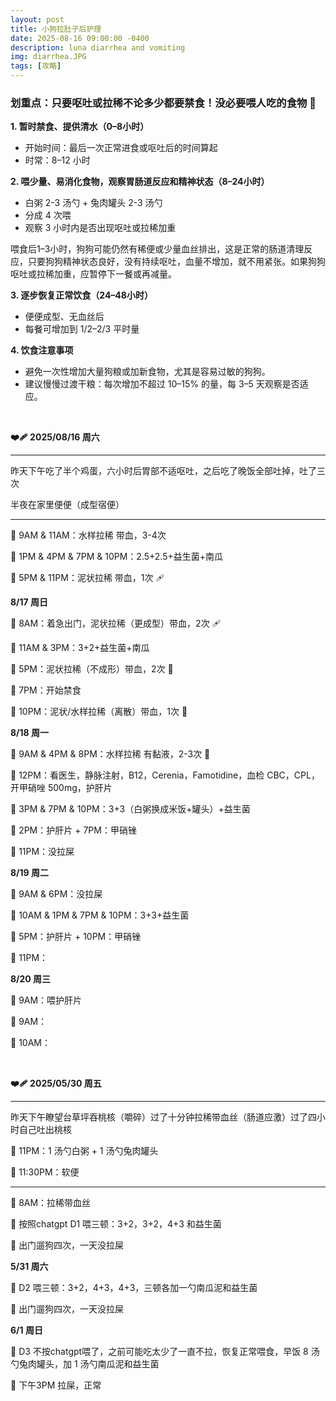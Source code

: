 ```yaml
---
layout: post
title: 小狗拉肚子后护理
date: 2025-08-16 09:00:00 -0400
description: luna diarrhea and vomiting
img: diarrhea.JPG
tags: [攻略]
---
```





### 划重点：只要呕吐或拉稀不论多少都要禁食！没必要喂人吃的食物 🚫



**1. 暂时禁食、提供清水（0–8小时）**

- 开始时间：最后一次正常进食或呕吐后的时间算起
- 时常：8–12 小时


**2. 喂少量、易消化食物，观察胃肠道反应和精神状态（8–24小时）**

- 白粥 2-3 汤勺 + 兔肉罐头 2-3 汤勺
 - 分成 4 次喂
- 观察 3 小时内是否出现呕吐或拉稀加重

喂食后1–3小时，狗狗可能仍然有稀便或少量血丝排出，这是正常的肠道清理反应，只要狗狗精神状态良好，没有持续呕吐，血量不增加，就不用紧张。如果狗狗呕吐或拉稀加重，应暂停下一餐或再减量。


**3. 逐步恢复正常饮食（24–48小时）**

- 便便成型、无血丝后
- 每餐可增加到 1/2–2/3 平时量


**4. 饮食注意事项**

 - 避免一次性增加大量狗粮或加新食物，尤其是容易过敏的狗狗。
- 建议慢慢过渡干粮：每次增加不超过 10–15% 的量，每 3–5 天观察是否适应。

<br>

**❤️‍🩹 2025/08/16 周六**

<hr>

昨天下午吃了半个鸡蛋，六小时后胃部不适呕吐，之后吃了晚饭全部吐掉，吐了三次

半夜在家里便便（成型宿便）

<hr>

🔔 9AM & 11AM：水样拉稀 带血，3-4次

🥣 1PM & 4PM & 7PM & 10PM：2.5+2.5+益生菌+南瓜

🦮 5PM & 11PM：泥状拉稀 带血，1次 🩹


**8/17 周日**

🦮 8AM：着急出门，泥状拉稀（更成型）带血，2次 🩹

🥣 11AM & 3PM：3+2+益生菌+南瓜

🦮 5PM：泥状拉稀（不成形）带血，2次 🥹

🚫 7PM：开始禁食

🦮 10PM：泥状/水样拉稀（离散）带血，1次 🥹

**8/18 周一**

🦮 9AM & 4PM & 8PM：水样拉稀 有黏液，2-3次 🥹

🏥 12PM：看医生，静脉注射，B12，Cerenia，Famotidine，血检 CBC，CPL，开甲硝唑 500mg，护肝片

🥣 3PM & 7PM & 10PM：3+3（白粥换成米饭+罐头）+益生菌

💊 2PM：护肝片 + 7PM：甲硝锉

💩 11PM：没拉屎 


**8/19 周二**

💩 9AM & 6PM：没拉屎

🥣 10AM & 1PM & 7PM & 10PM：3+3+益生菌

💊 5PM：护肝片 + 10PM：甲硝锉

🦮 11PM：

**8/20 周三**

💊 9AM：喂护肝片

🦮 9AM：

🥣 10AM：


<br>

**❤️‍🩹 2025/05/30 周五**

<hr>

昨天下午瞭望台草坪吞桃核（嚼碎）过了十分钟拉稀带血丝（肠道应激）过了四小时自己吐出桃核 

🥣 11PM：1 汤勺白粥 + 1 汤勺兔肉罐头

🦮 11:30PM：软便

<hr>

🔔 8AM：拉稀带血丝

🥣 按照chatgpt D1 喂三顿：3+2，3+2，4+3 和益生菌

🦮 出门遛狗四次，一天没拉屎

**5/31 周六** 

🥣 D2 喂三顿：3+2，4+3，4+3，三顿各加一勺南瓜泥和益生菌

🦮 出门遛狗四次，一天没拉屎

**6/1 周日**

🥣 D3 不按chatgpt喂了，之前可能吃太少了一直不拉，恢复正常喂食，早饭 8 汤勺兔肉罐头，加 1 汤勺南瓜泥和益生菌

🦮 下午3PM 拉屎，正常
